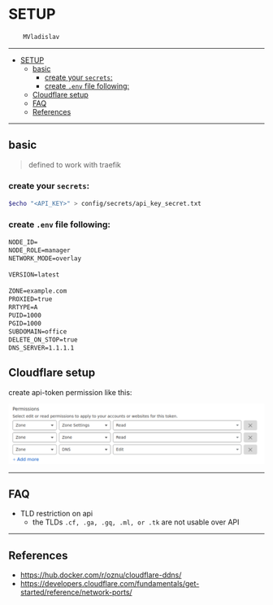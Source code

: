 # SETUP

```sh
    MVladislav
```

---

- [SETUP](#setup)
  - [basic](#basic)
    - [create your `secrets`:](#create-your-secrets)
    - [create `.env` file following:](#create-env-file-following)
  - [Cloudflare setup](#cloudflare-setup)
  - [FAQ](#faq)
  - [References](#references)

---

## basic

> defined to work with traefik

### create your `secrets`:

```sh
$echo "<API_KEY>" > config/secrets/api_key_secret.txt
```

### create `.env` file following:

```env
NODE_ID=
NODE_ROLE=manager
NETWORK_MODE=overlay

VERSION=latest

ZONE=example.com
PROXIED=true
RRTYPE=A
PUID=1000
PGID=1000
SUBDOMAIN=office
DELETE_ON_STOP=true
DNS_SERVER=1.1.1.1
```

## Cloudflare setup

create api-token permission like this:

![api-token permission](__docs/2022-11-22-17-23-31.png)

---

## FAQ

- TLD restriction on api
  - the TLDs `.cf, .ga, .gq, .ml, or .tk` are not usable over API

---

## References

- <https://hub.docker.com/r/oznu/cloudflare-ddns/>
- <https://developers.cloudflare.com/fundamentals/get-started/reference/network-ports/>
